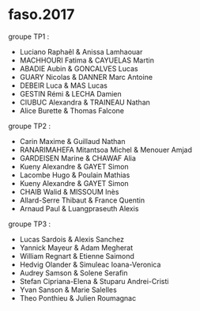 # faso.2017

groupe TP1 : 
- Luciano Raphaêl & Anissa Lamhaouar
- MACHHOURI Fatima & CAYUELAS Martin
- ABADIE Aubin & GONCALVES Lucas
- GUARY Nicolas & DANNER Marc Antoine
- DEBEIR Luca & MAS Lucas
- GESTIN Rémi & LECHA Damien
- CIUBUC Alexandra & TRAINEAU Nathan
- Alice Burette & Thomas Falcone


groupe TP2 :
- Carin Maxime & Guillaud Nathan
- RANARIMAHEFA Mitantsoa Michel & Menouer Amjad
- GARDEISEN Marine & CHAWAF Alia 
- Kueny Alexandre & GAYET Simon
- Lacombe Hugo & Poulain Mathias 
- Kueny Alexandre & GAYET Simon 
- CHAIB Walid & MISSOUM Inès
- Allard-Serre Thibaut & France Quentin
- Arnaud Paul & Luangpraseuth Alexis

groupe TP3 :
- Lucas Sardois & Alexis Sanchez
- Yannick Mayeur & Adam Megherat
- William Regnart & Etienne Saimond
- Hedvig Olander & Simuleac Ioana-Veronica
- Audrey Samson & Solene Serafin
- Stefan Cipriana-Elena & Stuparu Andrei-Cristi
- Yvan Sanson & Marie Salelles
- Theo Ponthieu & Julien Roumagnac

